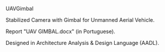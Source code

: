 UAVGimbal

Stabilized Camera with Gimbal for Unmanned Aerial Vehicle.

Report "UAV GIMBAL.docx" (in Portuguese).

Designed in Architecture Analysis & Design Language (AADL).

